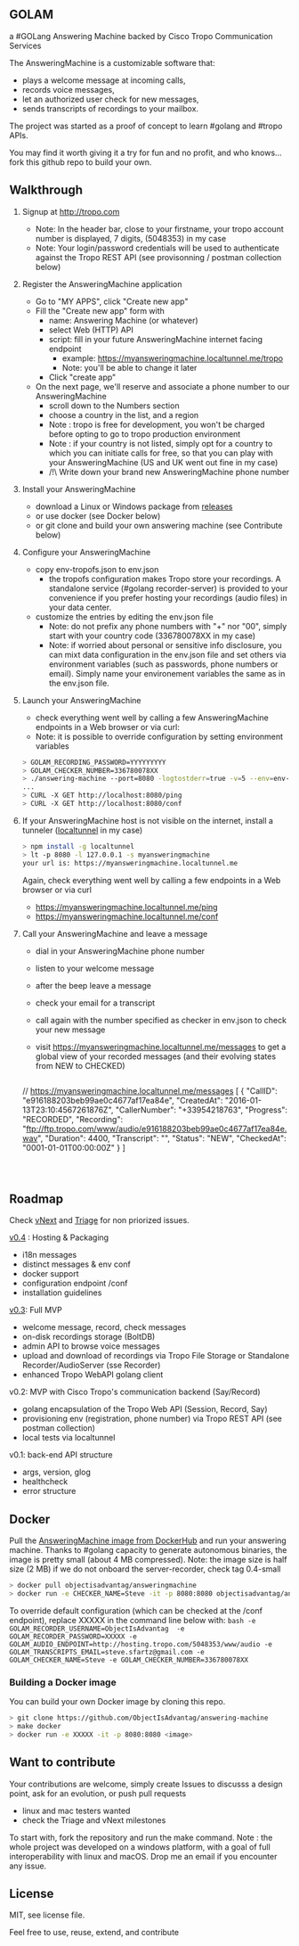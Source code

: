 ## GOLAM

a #GOLang Answering Machine backed by Cisco Tropo Communication Services 

The AnsweringMachine is a customizable software that:
   - plays a welcome message at incoming calls, 
   - records voice messages,
   - let an authorized user check for new messages,
   - sends transcripts of recordings to your mailbox.

The project was started as a proof of concept to learn #golang and #tropo APIs.

You may find it worth giving it a try for fun and no profit, and who knows... fork this github repo to build your own.


## Walkthrough

1. Signup at http://tropo.com
   - Note: In the header bar, close to your firstname, your tropo account number is displayed, 7 digits, (5048353) in my case  
   - Note: Your login/password credentials will be used to authenticate against the Tropo REST API (see provisonning / postman collection below) 

2. Register the AnsweringMachine application
   - Go to "MY APPS", click "Create new app"
   - Fill the "Create new app" form with
      - name: Answering Machine (or whatever)
      - select Web (HTTP) API
      - script: fill in your future AnsweringMachine internet facing endpoint
         - example: https://myansweringmachine.localtunnel.me/tropo
         - Note: you'll be able to change it later
      - Click "create app"
   - On the next page, we'll reserve and associate a phone number to our AnsweringMachine
      - scroll down to the Numbers section
      - choose a country in the list, and a region 
      - Note : tropo is free for development, you won't be charged before opting to go to tropo production environment
      - Note : if your country is not listed, simply opt for a country to which you can initiate calls for free, so that you can play with your AnsweringMachine (US and UK went out fine in my case)
      - /!\ Write down your brand new AnsweringMachine phone number
         
3. Install your AnsweringMachine
   - download a Linux or Windows package from [releases](https://github.com/ObjectIsAdvantag/answering-machine/releases)
   - or use docker (see Docker below)
   - or git clone and build your own answering machine (see Contribute below)
   
4. Configure your AnsweringMachine
   - copy env-tropofs.json to env.json
       - the tropofs configuration makes Tropo store your recordings. A standalone service (#golang recorder-server) is provided to your convenience if you prefer hosting your recordings (audio files) in your data center.
   - customize the entries by editing the env.json file
       - Note: do not prefix any phone numbers with "+" nor "00", simply start with your country code (336780078XX in my case)
       - Note: if worried about personal or sensitive info disclosure, you can mixt data configuration in the env.json file and set others via environment variables (such as passwords, phone numbers or email). Simply name your environement variables the same as in the env.json file.

5. Launch your AnsweringMachine
   - check everything went well by calling a few AnsweringMachine endpoints in a Web browser or via curl:
   - Note: it is possible to override configuration by setting environment variables

   ``` bash
   > GOLAM_RECORDING_PASSWORD=YYYYYYYYY
   > GOLAM_CHECKER_NUMBER=336780078XX
   > ./answering-machine --port=8080 -logtostderr=true -v=5 --env=env-tropofs.json --messages=messages-fr.json
   ...
   > CURL -X GET http://localhost:8080/ping
   > CURL -X GET http://localhost:8080/conf
   ```

6. If your AnsweringMachine host is not visible on the internet, install a tunneler ([localtunnel](http://localtunnel.me/) in my case)

   ``` bash
   > npm install -g localtunnel
   > lt -p 8080 -l 127.0.0.1 -s myansweringmachine
   your url is: https://myansweringmachine.localtunnel.me
   ```

   Again, check everything went well by calling a few endpoints in a Web browser or via curl
      - https://myansweringmachine.localtunnel.me/ping
      - https://myansweringmachine.localtunnel.me/conf


7. Call your AnsweringMachine and leave a message
   - dial in your AnsweringMachine phone number
   - listen to your welcome message
   - after the beep leave a message
   - check your email for a transcript 
   - call again with the number specified as checker in env.json to check your new message
   - visit https://myansweringmachine.localtunnel.me/messages to get a global view of your recorded messages (and their evolving states from NEW to CHECKED)

     ``` bash
    // https://myansweringmachine.localtunnel.me/messages
    [
      {
        "CallID": "e916188203beb99ae0c4677af17ea84e",
        "CreatedAt": "2016-01-13T23:10:4567261876Z",
        "CallerNumber": "+33954218763",
        "Progress": "RECORDED",
        "Recording": "ftp://ftp.tropo.com/www/audio/e916188203beb99ae0c4677af17ea84e.wav",
        "Duration": 4400,
        "Transcript": "",
        "Status": "NEW",
        "CheckedAt": "0001-01-01T00:00:00Z"
      }
    ]
    ```
 


## Roadmap

Check [vNext](https://github.com/ObjectIsAdvantag/answering-machine/milestones/vNext) and [Triage](https://github.com/ObjectIsAdvantag/answering-machine/milestones/Triage) for non priorized issues.

[v0.4](https://github.com/ObjectIsAdvantag/answering-machine/milestones/v0.4) : Hosting & Packaging
   - i18n messages
   - distinct messages & env conf
   - docker support
   - configuration endpoint /conf
   - installation guidelines
   
[v0.3](https://github.com/ObjectIsAdvantag/answering-machine/milestones/v0.3): Full MVP
   - welcome message, record, check messages
   - on-disk recordings storage (BoltDB)
   - admin API to browse voice messages
   - upload and download of recordings via Tropo File Storage or Standalone Recorder/AudioServer (sse Recorder)
   - enhanced Tropo WebAPI golang client
    
v0.2: MVP with Cisco Tropo's communication backend (Say/Record)
   - golang encapsulation of the Tropo Web API (Session, Record, Say)  
   - provisioning env (registration, phone number) via Tropo REST API (see postman collection)
   - local tests via localtunnel 
   
v0.1: back-end API structure
   - args, version, glog
   - healthcheck
   - error structure


## Docker
 
Pull the [AnsweringMachine image from DockerHub](https://hub.docker.com/r/objectisadvantag/answeringmachine/) and run your answering machine.
Thanks to #golang capacity to generate autonomous binaries, the image is pretty small (about 4 MB compressed).
Note: the image size is half size (2 MB) if we do not onboard the server-recorder, check tag 0.4-small

   ``` bash
   > docker pull objectisadvantag/answeringmachine
   > docker run -e CHECKER_NAME=Steve -it -p 8080:8080 objectisadvantag/answeringmachine
   ```

To override default configuration (which can be checked at the /conf endpoint), replace XXXXX in the command line below with:
    ``` bash
    -e GOLAM_RECORDER_USERNAME=ObjectIsAdvantag 
    -e GOLAM_RECORDER_PASSWORD=XXXXX
    -e GOLAM_AUDIO_ENDPOINT=http://hosting.tropo.com/5048353/www/audio
    -e GOLAM_TRANSCRIPTS_EMAIL=steve.sfartz@gmail.com
    -e GOLAM_CHECKER_NAME=Steve
    -e GOLAM_CHECKER_NUMBER=336780078XX
    ``` 


### Building a Docker image
You can build your own Docker image by cloning this repo.

``` bash
> git clone https://github.com/ObjectIsAdvantag/answering-machine
> make docker
> docker run -e XXXXX -it -p 8080:8080 <image>  
```


## Want to contribute 

Your contributions are welcome, simply create Issues to discusss a design point, ask for an evolution, or push pull requests 
   - linux and mac testers wanted
   - check the Triage and vNext milestones 

To start with, fork the repository and run the make command.
Note : the whole project was developed on a windows platform, with a goal of full interoperability with linux and macOS. Drop me an email if you encounter any issue.


## License

MIT, see license file.

Feel free to use, reuse, extend, and contribute



